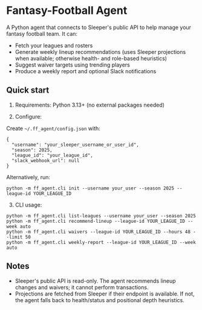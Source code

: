 # Fantasy-Football Agent

A Python agent that connects to Sleeper's public API to help manage your fantasy football team. It can:

- Fetch your leagues and rosters
- Generate weekly lineup recommendations (uses Sleeper projections when available; otherwise health- and role-based heuristics)
- Suggest waiver targets using trending players
- Produce a weekly report and optional Slack notifications

## Quick start

1) Requirements: Python 3.13+ (no external packages needed)

2) Configure:

Create `~/.ff_agent/config.json` with:

```
{
  "username": "your_sleeper_username_or_user_id",
  "season": 2025,
  "league_id": "your_league_id",
  "slack_webhook_url": null
}
```

Alternatively, run:

```
python -m ff_agent.cli init --username your_user --season 2025 --league-id YOUR_LEAGUE_ID
```

3) CLI usage:

```
python -m ff_agent.cli list-leagues --username your_user --season 2025
python -m ff_agent.cli recommend-lineup --league-id YOUR_LEAGUE_ID --week auto
python -m ff_agent.cli waivers --league-id YOUR_LEAGUE_ID --hours 48 --limit 50
python -m ff_agent.cli weekly-report --league-id YOUR_LEAGUE_ID --week auto
```

## Notes

- Sleeper's public API is read-only. The agent recommends lineup changes and waivers; it cannot perform transactions.
- Projections are fetched from Sleeper if their endpoint is available. If not, the agent falls back to health/status and positional depth heuristics.
